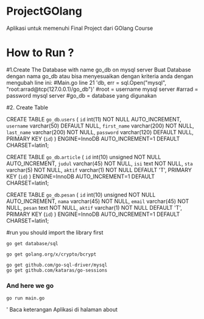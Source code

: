 # ProjectGOlang
Aplikasi untuk memenuhi Final Project dari GOlang Course

# How to Run ?
#1.Create The Database with name go_db on mysql server
Buat Database dengan nama go_db atau bisa menyesuaikan dengan kriteria anda
dengan mengubah line ini:
#Main.go line 21 'db, err = sql.Open("mysql", "root:arrad@tcp(127.0.0.1)/go_db")'
#root = username mysql server
#arrad = password mysql server
#go_db = database yang digunakan

#2. Create Table 

CREATE TABLE  `go_db`.`users` (
  `id` int(11) NOT NULL AUTO_INCREMENT,
  `username` varchar(50) DEFAULT NULL,
  `first_name` varchar(200) NOT NULL,
  `last_name` varchar(200) NOT NULL,
  `password` varchar(120) DEFAULT NULL,
  PRIMARY KEY (`id`)
) ENGINE=InnoDB AUTO_INCREMENT=1 DEFAULT CHARSET=latin1;

CREATE TABLE  `go_db`.`article` (
  `id` int(10) unsigned NOT NULL AUTO_INCREMENT,
  `judul` varchar(45) NOT NULL,
  `isi` text NOT NULL,
  `sta` varchar(5) NOT NULL,
  `aktif` varchar(1) NOT NULL DEFAULT 'T',
  PRIMARY KEY (`id`)
) ENGINE=InnoDB AUTO_INCREMENT=1 DEFAULT CHARSET=latin1;

CREATE TABLE  `go_db`.`pesan` (
  `id` int(10) unsigned NOT NULL AUTO_INCREMENT,
  `nama` varchar(45) NOT NULL,
  `email` varchar(45) NOT NULL,
  `pesan` text NOT NULL,
  `aktif` varchar(1) NOT NULL DEFAULT 'T',
  PRIMARY KEY (`id`)
) ENGINE=InnoDB AUTO_INCREMENT=1 DEFAULT CHARSET=latin1;

#run
you should import the library first

	go get database/sql

	go get golang.org/x/crypto/bcrypt

	go get github.com/go-sql-driver/mysql
	go get github.com/kataras/go-sessions

### And here we go 
	go run main.go
' Baca keterangan Aplikasi di halaman about
